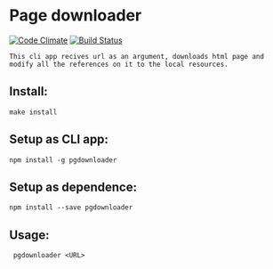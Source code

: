  # Page downloader 
[![Code Climate](https://codeclimate.com/github/VladVes/project-lvl2-s125/badges/gpa.svg)](https://codeclimate.com/github/VladVes/project-lvl2-s125)
[![Build Status](https://www.travis-ci.org/VladVes/project-lvl2-s125.svg?branch=master)](https://www.travis-ci.org/VladVes/project-lvl2-s125)

```
This cli app recives url as an argument, downloads html page and modify all the references on it to the local resources.
```

## Install:
```
make install
```
## Setup as CLI app:
```
npm install -g pgdownloader
```
## Setup as dependence:
```
npm install --save pgdownloader
```

## Usage:
```
 pgdownloader <URL>
```
